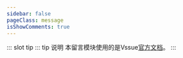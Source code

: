 ```yaml
---
sidebar: false
pageClass: message
isShowComments: true
---
```

<Message></Message>
::: slot tip
::: tip 说明
本留言模块使用的是Vssue[官方文档](https://vssue.js.org/zh/)。
:::
